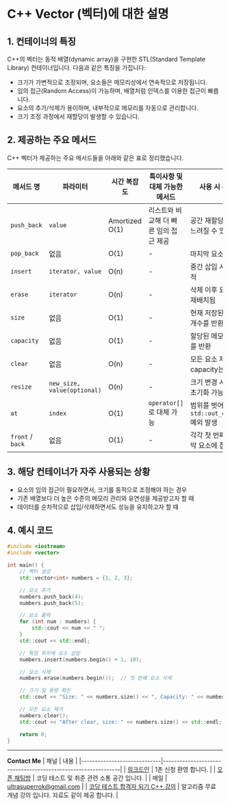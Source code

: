 
# C++ Vector (벡터)에 대한 설명

## 1. 컨테이너의 특징
C++의 벡터는 동적 배열(dynamic array)을 구현한 STL(Standard Template Library) 컨테이너입니다. 다음과 같은 특징을 가집니다:
- 크기가 가변적으로 조정되며, 요소들은 메모리상에서 연속적으로 저장됩니다.
- 임의 접근(Random Access)이 가능하며, 배열처럼 인덱스를 이용한 접근이 빠릅니다.
- 요소의 추가/삭제가 용이하며, 내부적으로 메모리를 자동으로 관리합니다.
- 크기 조정 과정에서 재할당이 발생할 수 있습니다.

## 2. 제공하는 주요 메서드
C++ 벡터가 제공하는 주요 메서드들을 아래와 같은 표로 정리했습니다.

| 메서드 명           | 파라미터                     | 시간 복잡도  | 특이사항 및 대체 가능한 메서드 | 사용 시 주의점                              |
|---------------------|------------------------------|--------------|--------------------------------|---------------------------------------------|
| `push_back`         | `value`                     | Amortized O(1) | 리스트와 비교해 더 빠른 임의 접근 제공  | 공간 재할당 발생 시 느려질 수 있음           |
| `pop_back`          | 없음                        | O(1)         | -                              | 마지막 요소 제거                             |
| `insert`            | `iterator, value`           | O(n)         | -                              | 중간 삽입 시 비효율적                        |
| `erase`             | `iterator`                 | O(n)         | -                              | 삭제 이후 요소들이 재배치됨                  |
| `size`              | 없음                        | O(1)         | -                              | 현재 저장된 요소의 개수를 반환               |
| `capacity`          | 없음                        | O(1)         | -                              | 할당된 메모리 크기를 반환                    |
| `clear`             | 없음                        | O(n)         | -                              | 모든 요소 제거, capacity는 유지됨             |
| `resize`            | `new_size, value(optional)` | O(n)         | -                              | 크기 변경 시 새 요소 초기화 가능             |
| `at`                | `index`                    | O(1)         | `operator[]`로 대체 가능         | 범위를 벗어나면 `std::out_of_range` 예외 발생 |
| `front` / `back`    | 없음                        | O(1)         | -                              | 각각 첫 번째와 마지막 요소에 접근            |

## 3. 해당 컨테이너가 자주 사용되는 상황
- 요소의 임의 접근이 필요하면서, 크기를 동적으로 조정해야 하는 경우
- 기존 배열보다 더 높은 수준의 메모리 관리와 유연성을 제공받고자 할 때
- 데이터를 순차적으로 삽입/삭제하면서도 성능을 유지하고자 할 때

## 4. 예시 코드

```cpp
#include <iostream>
#include <vector>

int main() {
    // 벡터 생성
    std::vector<int> numbers = {1, 2, 3};

    // 요소 추가
    numbers.push_back(4);
    numbers.push_back(5);

    // 요소 출력
    for (int num : numbers) {
        std::cout << num << " ";
    }
    std::cout << std::endl;

    // 특정 위치에 요소 삽입
    numbers.insert(numbers.begin() + 1, 10);

    // 요소 삭제
    numbers.erase(numbers.begin());  // 첫 번째 요소 삭제

    // 크기 및 용량 확인
    std::cout << "Size: " << numbers.size() << ", Capacity: " << numbers.capacity() << std::endl;

    // 모든 요소 제거
    numbers.clear();
    std::cout << "After clear, size: " << numbers.size() << std::endl;

    return 0;
}
```
---
**Contact Me**
| 채널                        | 내용                                                          |
|-----------------------------|--------------------------------------------------------------|
| [링크드인](https://www.linkedin.com/in/ultrasuperrok/)               |  1촌 신청 환영 합니다. |
| [오픈 채팅방](https://open.kakao.com/o/gX0WnTCf)             |  코딩 테스트 및 취준 관련 소통 공간 입니다. |
| 메일                   | ultrasuperrok@gmail.com  |
| [코딩 테스트 합격자 되기 C++ 강의](https://inf.run/H9yxm) |  알고리즘 무료 개념 강의 입니다. 자료도 같이 제공 합니다. |
